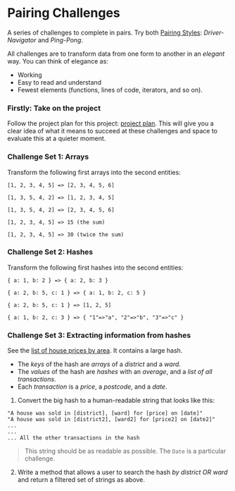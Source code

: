 # Pairing Challenges

A series of challenges to complete in pairs. Try both [Pairing Styles](http://articles.coreyhaines.com/posts/thoughts-on-pair-programming): *Driver-Navigator* and *Ping-Pong*.

All challenges are to transform data from one form to another in an _elegant_ way. You can think of elegance as:

- Working
- Easy to read and understand
- Fewest elements (functions, lines of code, iterators, and so on).

### Firstly: Take on the project

Follow the project plan for this project: [project plan](day_one.md). This will give you a clear idea of what it means to succeed at these challenges and space to evaluate this at a quieter moment.

### Challenge Set 1: Arrays

Transform the following first arrays into the second entities:

```
[1, 2, 3, 4, 5] => [2, 3, 4, 5, 6]
```

```
[1, 3, 5, 4, 2] => [1, 2, 3, 4, 5]
```

```
[1, 3, 5, 4, 2] => [2, 3, 4, 5, 6]
```

```
[1, 2, 3, 4, 5] => 15 (the sum)
```

```
[1, 2, 3, 4, 5] => 30 (twice the sum)
```

### Challenge Set 2: Hashes

Transform the following first hashes into the second entities:

```
{ a: 1, b: 2 } => { a: 2, b: 3 }
```

```
{ a: 2, b: 5, c: 1 } => { a: 1, b: 2, c: 5 }
```

```
{ a: 2, b: 5, c: 1 } => [1, 2, 5]
```

```
{ a: 1, b: 2, c: 3 } => { "1"=>"a", "2"=>"b", "3"=>"c" }
```

### Challenge Set 3: Extracting information from hashes

See the [list of house prices by area](./house_prices_by_area.rb). It contains a large hash.

- The *keys* of the hash are *arrays* of a _district_ and a _ward_.
- The *values* of the hash are *hashes* with an _average_, and a _list of all transactions_.
- Each _transaction_ is a _price_, a _postcode_, and a _date_.

1. Convert the big hash to a human-readable string that looks like this:

```
"A house was sold in [district], [ward] for [price] on [date]"
"A house was sold in [district2], [ward2] for [price2] on [date2]"
...
...
... All the other transactions in the hash
```

> This string should be as readable as possible. The `Date` is a particular challenge.

2. Write a method that allows a user to search the hash _by district OR ward_ and return a filtered set of strings as above.
